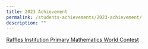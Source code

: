 ```yaml
---
title: 2023 Achievement
permalink: /students-achievements/2023-achievement/
description: ""
---
```

[Raffles Institution  Primary Mathematics World Contest](https://qifapri.moe.edu.sg/ripmwc/)